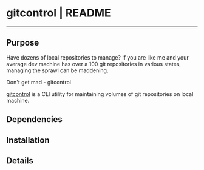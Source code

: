 # gitcontrol | README

* * *

## Purpose

Have dozens of local repositories to manage?  If you are like me and your average dev machine has over a 100 git repositories in various states, managing the sprawl can be maddening.

Don't get mad - gitcontrol

[gitcontrol](https://github.com/fstab50/gitcontrol) is a CLI utility for maintaining volumes of git repositories on local machine.


## Dependencies



## Installation


## Details



